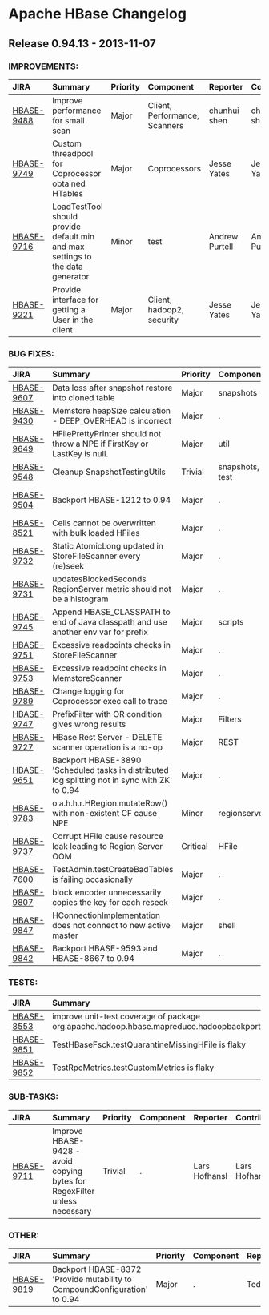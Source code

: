 
<!---
# Licensed to the Apache Software Foundation (ASF) under one
# or more contributor license agreements.  See the NOTICE file
# distributed with this work for additional information
# regarding copyright ownership.  The ASF licenses this file
# to you under the Apache License, Version 2.0 (the
# "License"); you may not use this file except in compliance
# with the License.  You may obtain a copy of the License at
#
#     http://www.apache.org/licenses/LICENSE-2.0
#
# Unless required by applicable law or agreed to in writing, software
# distributed under the License is distributed on an "AS IS" BASIS,
# WITHOUT WARRANTIES OR CONDITIONS OF ANY KIND, either express or implied.
# See the License for the specific language governing permissions and
# limitations under the License.
-->
# Apache HBase Changelog

## Release 0.94.13 - 2013-11-07



### IMPROVEMENTS:

| JIRA | Summary | Priority | Component | Reporter | Contributor |
|:---- |:---- | :--- |:---- |:---- |:---- |
| [HBASE-9488](https://issues.apache.org/jira/browse/HBASE-9488) | Improve performance for small scan |  Major | Client, Performance, Scanners | chunhui shen | chunhui shen |
| [HBASE-9749](https://issues.apache.org/jira/browse/HBASE-9749) | Custom threadpool for Coprocessor obtained HTables |  Major | Coprocessors | Jesse Yates | Jesse Yates |
| [HBASE-9716](https://issues.apache.org/jira/browse/HBASE-9716) | LoadTestTool should provide default min and max settings to the data generator |  Minor | test | Andrew Purtell | Andrew Purtell |
| [HBASE-9221](https://issues.apache.org/jira/browse/HBASE-9221) | Provide interface for getting a User in the client |  Major | Client, hadoop2, security | Jesse Yates | Jesse Yates |


### BUG FIXES:

| JIRA | Summary | Priority | Component | Reporter | Contributor |
|:---- |:---- | :--- |:---- |:---- |:---- |
| [HBASE-9607](https://issues.apache.org/jira/browse/HBASE-9607) | Data loss after snapshot restore into cloned table |  Major | snapshots | Ted Yu | Matteo Bertozzi |
| [HBASE-9430](https://issues.apache.org/jira/browse/HBASE-9430) | Memstore heapSize calculation - DEEP\_OVERHEAD is incorrect |  Major | . | Anoop Sam John | Anoop Sam John |
| [HBASE-9649](https://issues.apache.org/jira/browse/HBASE-9649) | HFilePrettyPrinter should not throw a NPE if FirstKey or LastKey is null. |  Major | util | Jean-Marc Spaggiari | Jean-Marc Spaggiari |
| [HBASE-9548](https://issues.apache.org/jira/browse/HBASE-9548) | Cleanup SnapshotTestingUtils |  Trivial | snapshots, test | Matteo Bertozzi | Matteo Bertozzi |
| [HBASE-9504](https://issues.apache.org/jira/browse/HBASE-9504) | Backport HBASE-1212 to 0.94 |  Major | . | Jean-Marc Spaggiari | Jean-Marc Spaggiari |
| [HBASE-8521](https://issues.apache.org/jira/browse/HBASE-8521) | Cells cannot be overwritten with bulk loaded HFiles |  Major | . | Jonathan Natkins | Jean-Marc Spaggiari |
| [HBASE-9732](https://issues.apache.org/jira/browse/HBASE-9732) | Static AtomicLong updated in StoreFileScanner every (re)seek |  Major | . | Lars Hofhansl | Lars Hofhansl |
| [HBASE-9731](https://issues.apache.org/jira/browse/HBASE-9731) | updatesBlockedSeconds RegionServer metric should not be a histogram |  Major | . | Lars Hofhansl | Lars Hofhansl |
| [HBASE-9745](https://issues.apache.org/jira/browse/HBASE-9745) | Append HBASE\_CLASSPATH to end of Java classpath and use another env var for prefix |  Major | scripts | Aditya Kishore | Aditya Kishore |
| [HBASE-9751](https://issues.apache.org/jira/browse/HBASE-9751) | Excessive  readpoints checks in StoreFileScanner |  Major | . | Vladimir Rodionov | Lars Hofhansl |
| [HBASE-9753](https://issues.apache.org/jira/browse/HBASE-9753) | Excessive readpoint checks in MemstoreScanner |  Major | . | Lars Hofhansl | Ted Yu |
| [HBASE-9789](https://issues.apache.org/jira/browse/HBASE-9789) | Change logging for Coprocessor exec call to trace |  Major | . | Lars Hofhansl | Lars Hofhansl |
| [HBASE-9747](https://issues.apache.org/jira/browse/HBASE-9747) | PrefixFilter with OR condition gives wrong results |  Major | Filters | Deepa Remesh | Aditya Kishore |
| [HBASE-9727](https://issues.apache.org/jira/browse/HBASE-9727) | HBase Rest Server - DELETE scanner operation is a no-op |  Major | REST | Aditya Kishore | Aditya Kishore |
| [HBASE-9651](https://issues.apache.org/jira/browse/HBASE-9651) | Backport HBASE-3890 'Scheduled tasks in distributed log splitting not in sync with ZK' to 0.94 |  Major | . | Ted Yu | Ted Yu |
| [HBASE-9783](https://issues.apache.org/jira/browse/HBASE-9783) | o.a.h.h.r.HRegion.mutateRow() with non-existent CF cause NPE |  Minor | regionserver | Aditya Kishore | Aditya Kishore |
| [HBASE-9737](https://issues.apache.org/jira/browse/HBASE-9737) | Corrupt HFile cause resource leak leading to Region Server OOM |  Critical | HFile | Aditya Kishore | Aditya Kishore |
| [HBASE-7600](https://issues.apache.org/jira/browse/HBASE-7600) | TestAdmin.testCreateBadTables is failing occasionally |  Major | . | Lars Hofhansl | Liu Shaohui |
| [HBASE-9807](https://issues.apache.org/jira/browse/HBASE-9807) | block encoder unnecessarily copies the key for each reseek |  Major | . | Lars Hofhansl | Lars Hofhansl |
| [HBASE-9847](https://issues.apache.org/jira/browse/HBASE-9847) | HConnectionImplementation does not connect to new active master |  Major | shell | rajeshbabu | Pankaj Kumar |
| [HBASE-9842](https://issues.apache.org/jira/browse/HBASE-9842) | Backport HBASE-9593 and HBASE-8667 to 0.94 |  Major | . | Lars Hofhansl | rajeshbabu |


### TESTS:

| JIRA | Summary | Priority | Component | Reporter | Contributor |
|:---- |:---- | :--- |:---- |:---- |:---- |
| [HBASE-8553](https://issues.apache.org/jira/browse/HBASE-8553) | improve unit-test coverage of package org.apache.hadoop.hbase.mapreduce.hadoopbackport |  Major | . | Ivan A. Veselovsky | Ivan A. Veselovsky |
| [HBASE-9851](https://issues.apache.org/jira/browse/HBASE-9851) | TestHBaseFsck.testQuarantineMissingHFile is flaky |  Minor | hbck | Jimmy Xiang | Jimmy Xiang |
| [HBASE-9852](https://issues.apache.org/jira/browse/HBASE-9852) | TestRpcMetrics.testCustomMetrics is flaky |  Minor | . | Jimmy Xiang | Jimmy Xiang |


### SUB-TASKS:

| JIRA | Summary | Priority | Component | Reporter | Contributor |
|:---- |:---- | :--- |:---- |:---- |:---- |
| [HBASE-9711](https://issues.apache.org/jira/browse/HBASE-9711) | Improve HBASE-9428 - avoid copying bytes for RegexFilter unless necessary |  Trivial | . | Lars Hofhansl | Lars Hofhansl |


### OTHER:

| JIRA | Summary | Priority | Component | Reporter | Contributor |
|:---- |:---- | :--- |:---- |:---- |:---- |
| [HBASE-9819](https://issues.apache.org/jira/browse/HBASE-9819) | Backport HBASE-8372 'Provide mutability to CompoundConfiguration' to 0.94 |  Major | . | Ted Yu | Ted Yu |


